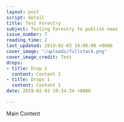 ```yaml
---
layout: post
script: detail
title: Test Forestry
subject: Testing Forestry to publish news
issue_number: 7
reading_time: 2
last_updated: 2019-02-03 19:00:00 +0000
cover_image: "/uploads/fullstack.png"
cover_image_credit: Test
drops:
- title: Drop 2
  content: Content 2
- title: Drops 1
  content: Content 1
date: 2019-02-03 19:34:24 +0000

---
```

Main Content